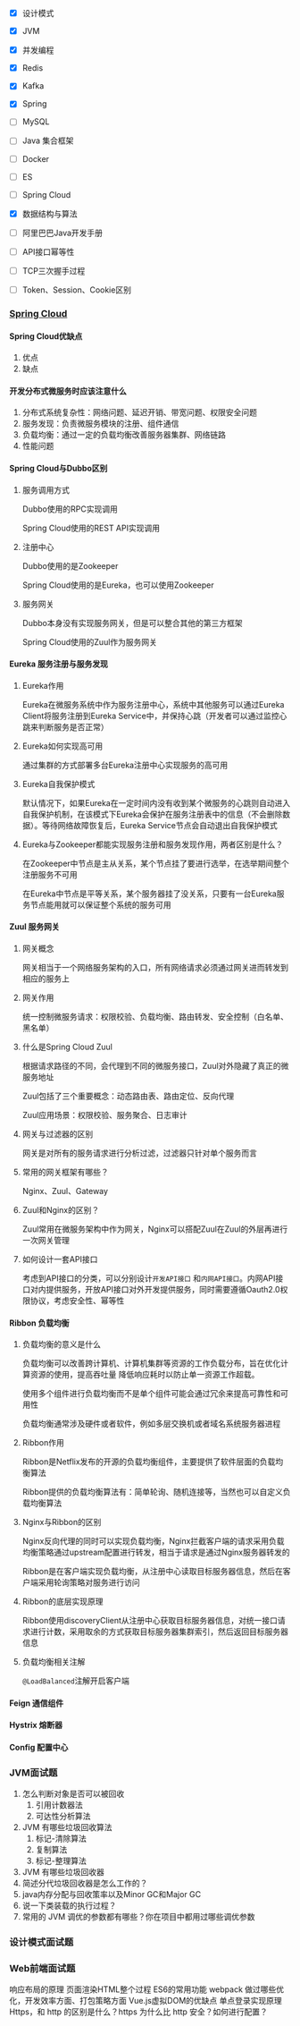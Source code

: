 - [x] 设计模式
- [x] JVM
- [x] 并发编程
- [x] Redis
- [x] Kafka
- [x] Spring
- [ ] MySQL
- [ ] Java 集合框架
- [ ] Docker
- [ ] ES
- [ ] Spring Cloud
- [x] 数据结构与算法
- [ ] 阿里巴巴Java开发手册
- [ ] API接口幂等性
- [ ] TCP三次握手过程
- [ ] Token、Session、Cookie区别



### [Spring Cloud](https://juejin.im/post/6844904125717544973)

#### Spring Cloud优缺点

1. 优点
2. 缺点

#### 开发分布式微服务时应该注意什么

1. 分布式系统复杂性：网络问题、延迟开销、带宽问题、权限安全问题
2. 服务发现：负责微服务模块的注册、组件通信
3. 负载均衡：通过一定的负载均衡改善服务器集群、网络链路
4. 性能问题

#### Spring Cloud与Dubbo区别

1. 服务调用方式

   Dubbo使用的RPC实现调用

   Spring Cloud使用的REST API实现调用

2. 注册中心

   Dubbo使用的是Zookeeper

   Spring Cloud使用的是Eureka，也可以使用Zookeeper

3. 服务网关

   Dubbo本身没有实现服务网关，但是可以整合其他的第三方框架

   Spring Cloud使用的Zuul作为服务网关

#### Eureka 服务注册与服务发现

1. Eureka作用

   Eureka在微服务系统中作为服务注册中心，系统中其他服务可以通过Eureka Client将服务注册到Eureka Service中，并保持心跳（开发者可以通过监控心跳来判断服务是否正常）

2. Eureka如何实现高可用

   通过集群的方式部署多台Eureka注册中心实现服务的高可用

3. Eureka自我保护模式

   默认情况下，如果Eureka在一定时间内没有收到某个微服务的心跳则自动进入自我保护机制，在该模式下Eureka会保护在服务注册表中的信息（不会删除数据）。等待网络故障恢复后，Eureka Service节点会自动退出自我保护模式

4. Eureka与Zookeeper都能实现服务注册和服务发现作用，两者区别是什么？

   在Zookeeper中节点是主从关系，某个节点挂了要进行选举，在选举期间整个注册服务不可用

   在Eureka中节点是平等关系，某个服务器挂了没关系，只要有一台Eureka服务节点能用就可以保证整个系统的服务可用

#### Zuul 服务网关

1. 网关概念

   网关相当于一个网络服务架构的入口，所有网络请求必须通过网关进而转发到相应的服务上

2. 网关作用

   统一控制微服务请求：权限校验、负载均衡、路由转发、安全控制（白名单、黑名单）

3. 什么是Spring Cloud Zuul

   根据请求路径的不同，会代理到不同的微服务接口，Zuul对外隐藏了真正的微服务地址

   Zuul包括了三个重要概念：动态路由表、路由定位、反向代理

   Zuul应用场景：权限校验、服务聚合、日志审计

4. 网关与过滤器的区别

   网关是对所有的服务请求进行分析过滤，过滤器只针对单个服务而言

5. 常用的网关框架有哪些？

   Nginx、Zuul、Gateway

6. Zuul和Nginx的区别？

   Zuul常用在微服务架构中作为网关，Nginx可以搭配Zuul在Zuul的外层再进行一次网关管理

7. 如何设计一套API接口

   考虑到API接口的分类，可以分别设计`开发API接口` 和`内网API接口`。内网API接口对内提供服务，开放API接口对外开发提供服务，同时需要遵循Oauth2.0权限协议，考虑安全性、幂等性

#### Ribbon 负载均衡

1. 负载均衡的意义是什么

   负载均衡可以改善跨计算机、计算机集群等资源的工作负载分布，旨在优化计算资源的使用，提高吞吐量 降低响应耗时以防止单一资源工作超载。

   使用多个组件进行负载均衡而不是单个组件可能会通过冗余来提高可靠性和可用性

   负载均衡通常涉及硬件或者软件，例如多层交换机或者域名系统服务器进程

2. Ribbon作用

   Ribbon是Netflix发布的开源的负载均衡组件，主要提供了软件层面的负载均衡算法

   Ribbon提供的负载均衡算法有：简单轮询、随机连接等，当然也可以自定义负载均衡算法

3. Nginx与Ribbon的区别

   Nginx反向代理的同时可以实现负载均衡，Nginx拦截客户端的请求采用负载均衡策略通过upstream配置进行转发，相当于请求是通过Nginx服务器转发的

   Ribbon是在客户端实现负载均衡，从注册中心读取目标服务器信息，然后在客户端采用轮询策略对服务进行访问

4. Ribbon的底层实现原理

   Ribbon使用discoveryClient从注册中心获取目标服务器信息，对统一接口请求进行计数，采用取余的方式获取目标服务器集群索引，然后返回目标服务器信息

5. 负载均衡相关注解

   `@LoadBalanced`注解开启客户端

#### Feign 通信组件

#### Hystrix 熔断器

#### Config 配置中心

### JVM面试题

1. 怎么判断对象是否可以被回收
   1. 引用计数器法
   2. 可达性分析算法
2. JVM 有哪些垃圾回收算法
   1. 标记-清除算法
   2. 复制算法
   3. 标记-整理算法
3. JVM 有哪些垃圾回收器
4. 简述分代垃圾回收器是怎么工作的？
5. java内存分配与回收策率以及Minor GC和Major GC
6. 说一下类装载的执行过程？
7. 常用的 JVM 调优的参数都有哪些？你在项目中都用过哪些调优参数

### 设计模式面试题

### Web前端面试题

响应布局的原理
页面渲染HTML整个过程
ES6的常用功能
webpack 做过哪些优化，开发效率方面、打包策略方面
Vue.js虚拟DOM的优缺点
单点登录实现原理
Https，和 http 的区别是什么？https 为什么比 http 安全？如何进行配置？







